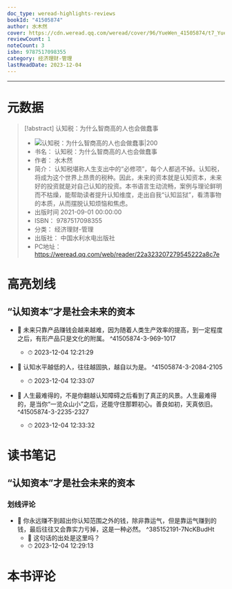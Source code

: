 ```yaml
---
doc_type: weread-highlights-reviews
bookId: "41505874"
author: 水木然
cover: https://cdn.weread.qq.com/weread/cover/96/YueWen_41505874/t7_YueWen_41505874.jpg
reviewCount: 1
noteCount: 3
isbn: 9787517098355
category: 经济理财-管理
lastReadDate: 2023-12-04
---
```


---
# 元数据
> [!abstract] 认知税：为什么智商高的人也会做蠢事
> - ![ 认知税：为什么智商高的人也会做蠢事|200](https://cdn.weread.qq.com/weread/cover/96/YueWen_41505874/t7_YueWen_41505874.jpg)
> - 书名： 认知税：为什么智商高的人也会做蠢事
> - 作者： 水木然
> - 简介： 认知税堪称人生支出中的“必修项”，每个人都逃不掉。认知税，将成为这个世界上昂贵的税种。因此，未来的资本就是认知资本，未来好的投资就是对自己认知的投资。本书语言生动流畅，案例与理论鲜明而不枯燥，能帮助读者提升认知维度，走出自我“认知监狱”，看清事物的本质，从而摆脱认知烦恼和焦虑。
> - 出版时间 2021-09-01 00:00:00
> - ISBN： 9787517098355
> - 分类： 经济理财-管理
> - 出版社： 中国水利水电出版社
> - PC地址：https://weread.qq.com/web/reader/22a323207279545222a8c7e

# 高亮划线

## “认知资本”才是社会未来的资本


- 📌 未来只靠产品赚钱会越来越难，因为随着人类生产效率的提高，到一定程度之后，有形产品只是文化的附属。  ^41505874-3-969-1017
    - ⏱ 2023-12-04 12:21:29 

- 📌 认知水平越低的人，往往越固执，越自以为是。  ^41505874-3-2084-2105
    - ⏱ 2023-12-04 12:33:07 

- 📌 人生最难得的，不是你翻越认知障碍之后看到了真正的风景。人生最难得的，是当你“一览众山小”之后，还能守住那颗初心。善良如初，天真依旧。  ^41505874-3-2235-2327
    - ⏱ 2023-12-04 12:33:32 
# 读书笔记

## “认知资本”才是社会未来的资本

### 划线评论
- 📌 你永远赚不到超出你认知范围之外的钱，除非靠运气，但是靠运气赚到的钱，最后往往又会靠实力亏掉，这是一种必然。  ^385152191-7NcKBudHt
    - 💭 这句话的出处是这里吗？
    - ⏱ 2023-12-04 12:29:13
   
# 本书评论

